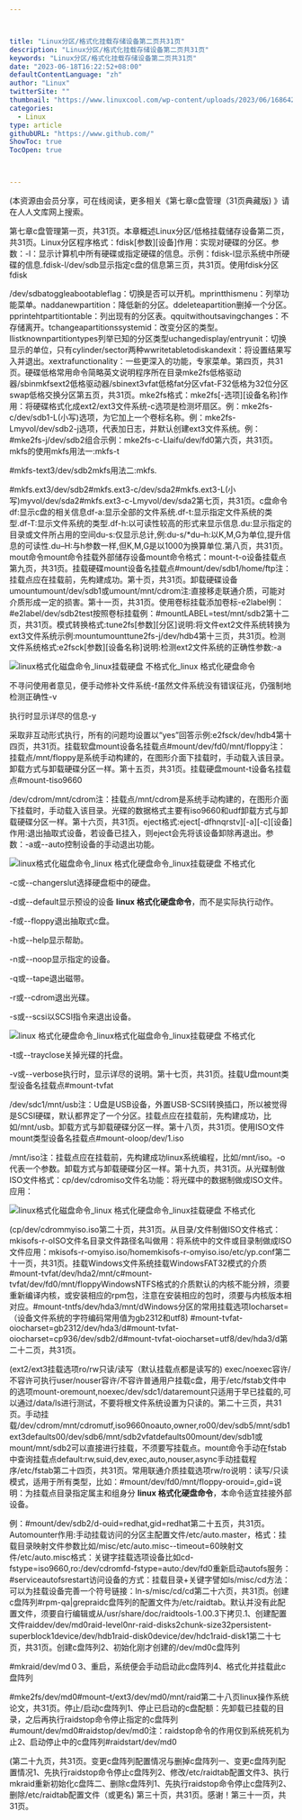```yaml
---



title: "Linux分区/格式化挂载存储设备第二页共31页"
description: "Linux分区/格式化挂载存储设备第二页共31页"
keywords: "Linux分区/格式化挂载存储设备第二页共31页"
date: "2023-06-18T16:22:52+08:00"
defaultContentLanguage: "zh"
author: "Linux"
twitterSite: ""
thumbnail: "https://www.linuxcool.com/wp-content/uploads/2023/06/1686427258886_0.png"
categories:
  - Linux
type: article
githubURL: "https://www.github.com/"
ShowToc: true
TocOpen: true



---
```


(本资源由会员分享，可在线阅读，更多相关《第七章c盘管理（31页典藏版) 》请在人人文库网上搜索。

第七章c盘管理第一页，共31页。本章概述Linux分区/低格挂载储存设备第二页，共31页。Linux分区程序格式：fdisk[参数][设备]作用：实现对硬碟的分区。参数：-l：显示计算机中所有硬碟或指定硬碟的信息。示例：fdisk-l显示系统中所硬碟的信息.fdisk-l/dev/sdb显示指定c盘的信息第三页，共31页。使用fdisk分区fdisk

/dev/sdbatoggleabootableflag：切换是否可以开机。mprintthismenu：列举功能菜单。naddanewpartition：降低新的分区。ddeleteapartition删掉一个分区。pprintehtpartitiontable：列出现有的分区表。qquitwithoutsavingchanges：不存储离开。tchangeapartitionssystemid：改变分区的类型。llistknownpartitiontypes列举已知的分区类型uchangedisplay/entryunit：切换显示的单位，只有cylinder/sector两种wwritetabletodiskandexit：将设置结果写入并退出。xextrafunctionality：一些更深入的功能，专家菜单。第四页，共31页。硬碟低格常用命令简略英文说明程序所在目录mke2fs低格驱动器/sbinmkfsext2低格驱动器/sbinext3vfat低格fat分区vfat-F32低格为32位分区swap低格交换分区第五页，共31页。mke2fs格式：mke2fs[-选项][设备名称]作用：将硬碟格式化成ext2/ext3文件系统-c选项是检测坏扇区。例：mke2fs-c/dev/sdb1-L(小写)选项，为它加上一个卷标名称。例：mke2fs-Lmyvol/dev/sdb2-j选项，代表加日志，并默认创建ext3文件系统。例：#mke2fs-j/dev/sdb2组合示例：mke2fs-c-Llaifu/dev/fd0第六页，共31页。mkfs的使用mkfs用法一:mkfs-t

#mkfs-text3/dev/sdb2mkfs用法二:mkfs.

#mkfs.ext3/dev/sdb2#mkfs.ext3-c/dev/sda2#mkfs.ext3-L(小写)myvol/dev/sda2#mkfs.ext3-c-Lmyvol/dev/sda2第七页，共31页。c盘命令df:显示c盘的相关信息df-a:显示全部的文件系统.df-t:显示指定文件系统的类型.df-T:显示文件系统的类型.df-h:以可读性较高的形式来显示信息.du:显示指定的目录或文件所占用的空间du-s:仅显示总计,例:du-s/*du–h:以K,M,G为单位,提升信息的可读性.du–H:与h参数一样,但K,M,G是以1000为换算单位.第八页，共31页。mout命令mount命令挂载外部储存设备mount命令格式：mount-t-o设备挂载点第九页，共31页。挂载硬碟mount设备名挂载点#mount/dev/sdb1/home/ftp注：挂载点应在挂载前，先构建成功。第十页，共31页。卸载硬碟设备umountumount/dev/sdb1或umount/mnt/cdrom注:直接移走联通介质，可能对介质形成一定的损害。第十一页，共31页。使用卷标挂载添加卷标-e2label例：#e2label/dev/sdb2test按照卷标挂载例：#mountLABEL=test/mnt/sdb2第十二页，共31页。模式转换格式:tune2fs[参数][分区]说明:将文件ext2文件系统转换为ext3文件系统示例:mountumounttune2fs-j/dev/hdb4第十三页，共31页。检测文件系统格式:e2fsck[参数][设备名称]说明:检测ext2文件系统的正确性参数:-a

![linux格式化磁盘命令_linux挂载硬盘 不格式化_linux 格式化硬盘命令](https://www.linuxcool.com/wp-content/uploads/2023/06/1686427258886_0.png)

不寻问使用者意见，便手动修补文件系统-f虽然文件系统没有错误征兆，仍强制地检测正确性-v

执行时显示详尽的信息-y

采取非互动形式执行，所有的问题均设置以“yes”回答示例:e2fsck/dev/hdb4第十四页，共31页。挂载软盘mount设备名挂载点#mount/dev/fd0/mnt/floppy注：挂载点/mnt/floppy是系统手动构建的，在图形介面下挂载时，手动载入该目录。卸载方式与卸载硬碟分区一样。第十五页，共31页。挂载硬盘mount-t设备名挂载点#mount-tiso9660

/dev/cdrom/mnt/cdrom注：挂载点/mnt/cdrom是系统手动构建的，在图形介面下挂载时，手动载入该目录。光碟的数据格式主要有iso9660和udf卸载方式与卸载硬碟分区一样。第十六页，共31页。eject格式:eject[-dfhnqrstv][-a][-c][设备]作用:退出抽取式设备，若设备已挂入，则eject会先将该设备卸除再退出。参数：-a或--auto控制设备的手动退出功能。

![linux格式化磁盘命令_linux 格式化硬盘命令_linux挂载硬盘 不格式化](https://www.linuxcool.com/wp-content/uploads/2023/06/1686427258886_1.jpg)

-c或--changerslut选择硬盘柜中的硬盘。

-d或--default显示预设的设备 **linux 格式化硬盘命令**，而不是实际执行动作。

-f或--floppy退出抽取式c盘。

-h或--help显示帮助。

-n或--noop显示指定的设备。

-q或--tape退出磁带。

-r或--cdrom退出光碟。

-s或--scsi以SCSI指令来退出设备。

![linux 格式化硬盘命令_linux格式化磁盘命令_linux挂载硬盘 不格式化](https://www.linuxcool.com/wp-content/uploads/2023/06/1686427258886_2.jpg)

-t或--trayclose关掉光碟的托盘。

-v或--verbose执行时，显示详尽的说明。第十七页，共31页。挂载U盘mount类型设备名挂载点#mount-tvfat

/dev/sdc1/mnt/usb注：U盘是USB设备，外置USB-SCSI转换插口，所以被觉得是SCSI硬碟，默认都界定了一个分区。挂载点应在挂载前，先构建成功，比如/mnt/usb。卸载方式与卸载硬碟分区一样。第十八页，共31页。使用ISO文件mount类型设备名挂载点#mount-oloop/dev/1.iso

/mnt/iso注：挂载点应在挂载前，先构建成功linux系统编程，比如/mnt/iso。-o代表一个参数。卸载方式与卸载硬碟分区一样。第十九页，共31页。从光碟制做ISO文件格式：cp/dev/cdromiso文件名功能：将光碟中的数据制做成ISO文件。应用：

![linux格式化磁盘命令_linux 格式化硬盘命令_linux挂载硬盘 不格式化](https://www.linuxcool.com/wp-content/uploads/2023/06/1686427258886_3.gif)

(cp/dev/cdrommyiso.iso第二十页，共31页。从目录/文件制做ISO文件格式：mkisofs-r-oISO文件名目录文件路径名叫做用：将系统中的文件或目录制做成ISO文件应用：mkisofs-r-omyiso.iso/homemkisofs-r-omyiso.iso/etc/yp.conf第二十一页，共31页。挂载Windows文件系统挂载WindowsFAT32模式的介质#mount-tvfat/dev/hda2/mnt/c#mount-tvfat/dev/fd0/mnt/floppyWindowsNTFS格式的介质默认的内核不能分辨，须要重新编译内核，或安装相应的rpm包，注意在安装相应的包时，须要与内核版本相对应。#mount-tntfs/dev/hda3/mnt/dWindows分区的常用挂载选项Iocharset=（设备文件系统的字符编码常用值为gb2312和utf8) #mount-tvfat-oiocharset=gb2312/dev/hda3/d#mount-tvfat-oiocharset=cp936/dev/sdb2/d#mount-tvfat-oiocharset=utf8/dev/hda3/d第二十二页，共31页。

(ext2/ext3挂载选项ro/rw只读/读写（默认挂载点都是读写的) exec/noexec容许/不容许可执行user/nouser容许/不容许普通用户挂载c盘，用于/etc/fstab文件中的选项mount-oremount,noexec/dev/sdc1/dataremount只适用于早已挂载的,可以通过/data/ls进行测试，不要将根文件系统设置为只读的。第二十三页，共31页。手动挂载/dev/cdrom/mnt/cdromutf,iso9660noauto,owner,ro00/dev/sdb5/mnt/sdb1ext3defaults00/dev/sdb6/mnt/sdb2vfatdefaults00mount/dev/sdb1或mount/mnt/sdb2可以直接进行挂载，不须要写挂载点。mount命令手动在fstab中查询挂载点default:rw,suid,dev,exec,auto,nouser,async手动挂载程序/etc/fstab第二十四页，共31页。常用联通介质挂载选项rw/ro说明：读写/只读模式，适用于所有类型，比如：#mount/dev/fd0/mnt/floppy-orouid=,gid=说明：为挂载点目录指定属主和组身分 **linux 格式化硬盘命令**，本命令适宜挂接外部设备。

例：#mount/dev/sdb2/d-ouid=redhat,gid=redhat第二十五页，共31页。Automounter作用:手动挂载访问的分区主配置文件/etc/auto.master，格式：挂载目录映射文件参数比如/misc/etc/auto.misc--timeout=60映射文件/etc/auto.misc格式：关键字挂载选项设备比如cd-fstype=iso9660,ro:/dev/cdromfd-fstype=auto:/dev/fd0重新启动autofs服务：#serviceautofsrestart访问设备的方式：挂载目录+关键字譬如ls/misc/cd方法：可以为挂载设备完善一个符号链接：ln-s/misc/cd/cd第二十六页，共31页。创建c盘阵列#rpm-qa|grepraidc盘阵列的配置文件为/etc/raidtab。默认并没有此配置文件，须要自行编辑或从/usr/share/doc/raidtools-1.00.3下拷贝.1、创建配置文件raiddev/dev/md0raid-level0nr-raid-disks2chunk-size32persistent-superblock1device/dev/hdb1raid-disk0device/dev/hdc1raid-disk1第二十七页，共31页。创建c盘阵列2、初始化刚才创建的/dev/md0c盘阵列

#mkraid/dev/md０3、重启，系统便会手动启动此c盘阵列4、格式化并挂载此c盘阵列

#mke2fs/dev/md0#mount–t/ext3/dev/md0/mnt/raid第二十八页linux操作系统论文，共31页。停止/启动c盘阵列1、停止已启动的c盘配额：先卸载已挂载的目录，之后再执行raidstop命令停止指定的c盘阵列#umount/dev/md0#raidstop/dev/md0注：raidstop命令的作用仅到系统死机为止2、启动停止中的c盘阵列#raidstart/dev/md0

(第二十九页，共31页。变更c盘阵列配置情况与删掉c盘阵列一、变更c盘阵列配置情况1、先执行raidstop命令停止c盘阵列2、修改/etc/raidtab配置文件3、执行mkraid重新初始化c盘阵二、删除c盘阵列1、先执行raidstop命令停止c盘阵列2、删除/etc/raidtab配置文件（或更名) 第三十页，共31页。感谢！第三十一页，共31页。